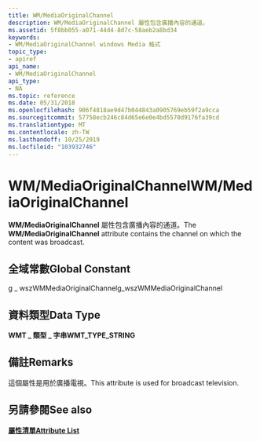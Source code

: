 ```yaml
---
title: WM/MediaOriginalChannel
description: WM/MediaOriginalChannel 屬性包含廣播內容的通道。
ms.assetid: 5f8bb055-a071-44d4-8d7c-58aeb2a8bd34
keywords:
- WM/MediaOriginalChannel windows Media 格式
topic_type:
- apiref
api_name:
- WM/MediaOriginalChannel
api_type:
- NA
ms.topic: reference
ms.date: 05/31/2018
ms.openlocfilehash: 906f4818ae9d47b044843a0905769eb59f2a9cca
ms.sourcegitcommit: 57758ecb246c84d65e6e0e4bd5570d9176fa39cd
ms.translationtype: MT
ms.contentlocale: zh-TW
ms.lasthandoff: 10/25/2019
ms.locfileid: "103932746"
---
```

# <a name="wmmediaoriginalchannel"></a><span data-ttu-id="d3793-104">WM/MediaOriginalChannel</span><span class="sxs-lookup"><span data-stu-id="d3793-104">WM/MediaOriginalChannel</span></span>

<span data-ttu-id="d3793-105">**WM/MediaOriginalChannel** 屬性包含廣播內容的通道。</span><span class="sxs-lookup"><span data-stu-id="d3793-105">The **WM/MediaOriginalChannel** attribute contains the channel on which the content was broadcast.</span></span>

## <a name="global-constant"></a><span data-ttu-id="d3793-106">全域常數</span><span class="sxs-lookup"><span data-stu-id="d3793-106">Global Constant</span></span>

<span data-ttu-id="d3793-107">g \_ wszWMMediaOriginalChannel</span><span class="sxs-lookup"><span data-stu-id="d3793-107">g\_wszWMMediaOriginalChannel</span></span>

## <a name="data-type"></a><span data-ttu-id="d3793-108">資料類型</span><span class="sxs-lookup"><span data-stu-id="d3793-108">Data Type</span></span>

<span data-ttu-id="d3793-109">**WMT \_ 類型 \_ 字串**</span><span class="sxs-lookup"><span data-stu-id="d3793-109">**WMT\_TYPE\_STRING**</span></span>

## <a name="remarks"></a><span data-ttu-id="d3793-110">備註</span><span class="sxs-lookup"><span data-stu-id="d3793-110">Remarks</span></span>

<span data-ttu-id="d3793-111">這個屬性是用於廣播電視。</span><span class="sxs-lookup"><span data-stu-id="d3793-111">This attribute is used for broadcast television.</span></span>

## <a name="see-also"></a><span data-ttu-id="d3793-112">另請參閱</span><span class="sxs-lookup"><span data-stu-id="d3793-112">See also</span></span>

<dl> <dt>

[<span data-ttu-id="d3793-113">**屬性清單**</span><span class="sxs-lookup"><span data-stu-id="d3793-113">**Attribute List**</span></span>](attribute-list.md)
</dt> </dl>

 

 




